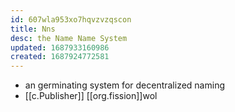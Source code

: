 ```yaml
---
id: 607wla953xo7hqvzvzqscon
title: Nns
desc: the Name Name System
updated: 1687933160986
created: 1687924772581
---
```


- an germinating system for decentralized naming
- [[c.Publisher]] [[org.fission]]wol
